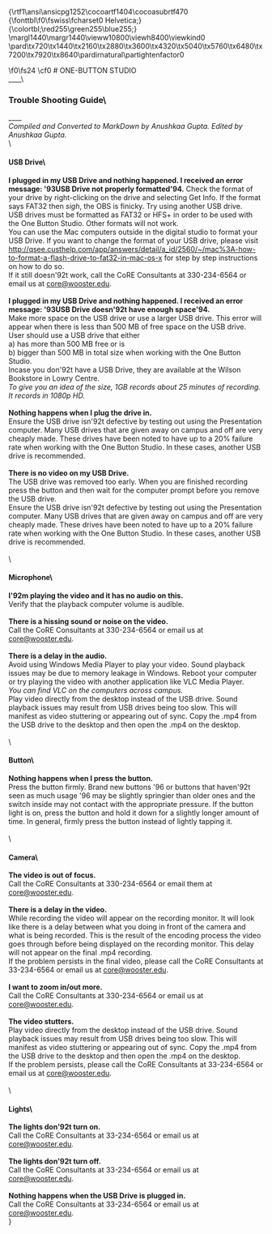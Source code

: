 {\rtf1\ansi\ansicpg1252\cocoartf1404\cocoasubrtf470
{\fonttbl\f0\fswiss\fcharset0 Helvetica;}
{\colortbl;\red255\green255\blue255;}
\margl1440\margr1440\vieww10800\viewh8400\viewkind0
\pard\tx720\tx1440\tx2160\tx2880\tx3600\tx4320\tx5040\tx5760\tx6480\tx7200\tx7920\tx8640\pardirnatural\partightenfactor0

\f0\fs24 \cf0 # ONE-BUTTON STUDIO\
____\
### Trouble Shooting Guide\
____\
*Compiled and Converted to MarkDown by Anushkaa Gupta. Edited by Anushkaa Gupta.*\
\
#### USB Drive\
**I plugged in my USB Drive and nothing happened. I received an error message: \'93USB Drive not properly formatted\'94.** Check the format of your drive by right-clicking on the drive and selecting Get Info. If the format says FAT32 then *sigh*, the OBS is finicky. Try using another USB drive.  \
USB drives must be formatted as FAT32 or HFS+ in order to be used with the One Button Studio. Other formats will not work. \
You can use the Mac computers outside in the digital studio to format your USB Drive. If you want to change the format of your USB drive, please visit http://qsee.custhelp.com/app/answers/detail/a_id/2560/~/mac%3A-how-to-format-a-flash-drive-to-fat32-in-mac-os-x for step by step instructions on how to do so. \
If it still doesn\'92t work, call the CoRE Consultants at 330-234-6564 or email us at core@wooster.edu.\
\
**I plugged in my USB Drive and nothing happened. I received an error message: \'93USB Drive doesn\'92t have enough space\'94.**\
Make more space on the USB drive or use a larger USB drive. This error will appear when there is less than 500 MB of free space on the USB drive. User should use a USB drive that either \
a) has more than 500 MB free or is \
b) bigger than 500 MB in total size when working with the One Button Studio.\
Incase you don\'92t have a USB Drive, they are available at the Wilson Bookstore in Lowry Centre. \
*To give you an idea of the size, 1GB records about 25 minutes of recording. It records in 1080p HD.*\
\
**Nothing happens when I plug the drive in.**\
Ensure the USB drive isn\'92t defective by testing out using the Presentation computer. Many USB drives that are given away on campus and off are very cheaply made. These drives have been noted to have up to a 20% failure rate when working with the One Button Studio. In these cases, another USB drive is recommended.\
 \
 **There is no video on my USB Drive.**\
 The USB drive was removed too early. When you are finished recording press the button and then wait for the computer prompt before you remove the USB drive.\
Ensure the USB drive isn\'92t defective by testing out using the Presentation computer. Many USB drives that are given away on campus and off are very cheaply made. These drives have been noted to have up to a 20% failure rate when working with the One Button Studio. In these cases, another USB drive is recommended.\
\
\
#### Microphone\
**I\'92m playing the video and it has no audio on this.**\
Verify that the playback computer volume is audible.\
\
**There is a hissing sound or noise on the video.**\
Call the CoRE Consultants at 330-234-6564 or email us at core@wooster.edu.\
\
**There is a delay in the audio.**\
Avoid using Windows Media Player to play your video. Sound playback issues may be due to memory leakage in Windows. Reboot your computer or try playing the video with another application like VLC Media Player.\
*You can find VLC on the computers across campus.*\
Play video directly from the desktop instead of the USB drive. Sound playback issues may result from USB drives being too slow. This will manifest as video stuttering or appearing out of sync. Copy the .mp4 from the USB drive to the desktop and then open the .mp4 on the desktop.\
\
\
#### Button\
**Nothing happens when I press the button.**\
Press the button firmly. Brand new buttons \'96 or buttons that haven\'92t seen as much usage \'96 may be slightly springier than older ones and the switch inside may not contact with the appropriate pressure. If the button light is on, press the button and hold it down for a slightly longer amount of time. In general, firmly press the button instead of lightly tapping it.\
\
\
#### Camera\
**The video is out of focus.**\
Call the CoRE Consultants at 330-234-6564 or email them at core@wooster.edu.\
\
**There is a delay in the video.**\
While recording the video will appear on the recording monitor. It will look like there is a delay between what you doing in front of the camera and what is being recorded. This is the result of the encoding process the video goes through before being displayed on the recording monitor. This delay will not appear on the final .mp4 recording. \
If the problem persists in the final video, please call the CoRE Consultants at 33-234-6564 or email us at core@wooster.edu.\
\
**I want to zoom in/out more.**\
Call the CoRE Consultants at 330-234-6564 or email us at core@wooster.edu.\
\
**The video stutters.**\
Play video directly from the desktop instead of the USB drive. Sound playback issues may result from USB drives being too slow. This will manifest as video stuttering or appearing out of sync. Copy the .mp4 from the USB drive to the desktop and then open the .mp4 on the desktop.\
If the problem persists, please call the CoRE Consultants at 33-234-6564 or email us at core@wooster.edu.\
\
\
#### Lights\
**The lights don\'92t turn on.**\
Call the CoRE Consultants at 33-234-6564 or email us at core@wooster.edu.\
\
**The lights don\'92t turn off.**\
Call the CoRE Consultants at 33-234-6564 or email us at core@wooster.edu.\
\
**Nothing happens when the USB Drive is plugged in.**\
Call the CoRE Consultants at 33-234-6564 or email us at core@wooster.edu.\
}
